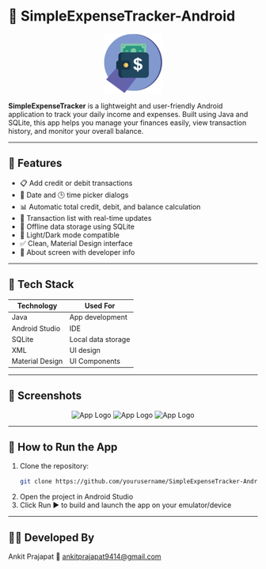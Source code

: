 # 💸 SimpleExpenseTracker-Android

<p align="center">
  <img src="app/src/main/res/drawable/app_logo.png" width="120" alt="App Logo" />
</p>

**SimpleExpenseTracker** is a lightweight and user-friendly Android application to track your daily income and expenses. Built using Java and SQLite, this app helps you manage your finances easily, view transaction history, and monitor your overall balance.

---

## 📱 Features

- 📋 Add credit or debit transactions
- 📆 Date and 🕒 time picker dialogs
- 📊 Automatic total credit, debit, and balance calculation
- 🔄 Transaction list with real-time updates
- 💾 Offline data storage using SQLite
- 🌙 Light/Dark mode compatible
- ✅ Clean, Material Design interface
- 🧾 About screen with developer info

---

## 🧠 Tech Stack

| Technology       | Used For            |
|------------------|---------------------|
| Java             | App development     |
| Android Studio   | IDE                 |
| SQLite           | Local data storage  |
| XML              | UI design           |
| Material Design  | UI Components       |

---
## 📸 Screenshots
<p align="center">
  <img src="app/src/main/res/drawable/splash_screen" width="120" alt="App Logo" />
  <img src="app/src/main/res/drawable/main_screen" width="120" alt="App Logo" />
  <img src="app/src/main/res/drawable/about_screen" width="120" alt="App Logo" />
</p>


---

## 🚀 How to Run the App

1. Clone the repository:
   ```bash
   git clone https://github.com/yourusername/SimpleExpenseTracker-Android.git

2. Open the project in Android Studio
3. Click Run ▶️ to build and launch the app on your emulator/device

---
## 🧑‍💻 Developed By
Ankit Prajapat
📧 ankitprajapat9414@gmail.com

